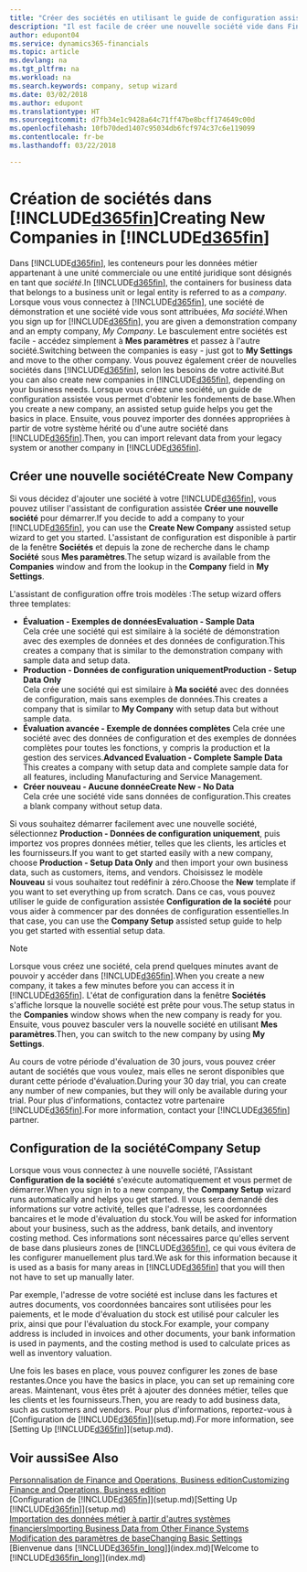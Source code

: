 ```yaml
---
title: "Créer des sociétés en utilisant le guide de configuration assistée | Microsoft Docs"
description: "Il est facile de créer une nouvelle société vide dans Finance and Operations, Business edition. Un guide de configuration assistée vous aide à l'aide de procédures, et vous pouvez importer les données métier existantes."
author: edupont04
ms.service: dynamics365-financials
ms.topic: article
ms.devlang: na
ms.tgt_pltfrm: na
ms.workload: na
ms.search.keywords: company, setup wizard
ms.date: 03/02/2018
ms.author: edupont
ms.translationtype: HT
ms.sourcegitcommit: d7fb34e1c9428a64c71ff47be8bcff174649c00d
ms.openlocfilehash: 10fb70ded1407c95034db6fcf974c37c6e119099
ms.contentlocale: fr-be
ms.lasthandoff: 03/22/2018

---
```

# <a name="creating-new-companies-in-included365finincludesd365finmdmd"></a><span data-ttu-id="ed1c0-104">Création de sociétés dans [!INCLUDE[d365fin](includes/d365fin_md.md)]</span><span class="sxs-lookup"><span data-stu-id="ed1c0-104">Creating New Companies in [!INCLUDE[d365fin](includes/d365fin_md.md)]</span></span>
<span data-ttu-id="ed1c0-105">Dans [!INCLUDE[d365fin](includes/d365fin_md.md)], les conteneurs pour les données métier appartenant à une unité commerciale ou une entité juridique sont désignés en tant que *société*.</span><span class="sxs-lookup"><span data-stu-id="ed1c0-105">In [!INCLUDE[d365fin](includes/d365fin_md.md)], the containers for business data that belongs to a business unit or legal entity is referred to as a *company*.</span></span> <span data-ttu-id="ed1c0-106">Lorsque vous vous connectez à [!INCLUDE[d365fin](includes/d365fin_md.md)], une société de démonstration et une société vide vous sont attribuées, *Ma société*.</span><span class="sxs-lookup"><span data-stu-id="ed1c0-106">When you sign up for [!INCLUDE[d365fin](includes/d365fin_md.md)], you are given a demonstration company and an empty company, *My Company*.</span></span> <span data-ttu-id="ed1c0-107">Le basculement entre sociétés est facile - accédez simplement à **Mes paramètres** et passez à l'autre société.</span><span class="sxs-lookup"><span data-stu-id="ed1c0-107">Switching between the companies is easy - just got to **My Settings** and move to the other company.</span></span> <span data-ttu-id="ed1c0-108">Vous pouvez également créer de nouvelles sociétés dans [!INCLUDE[d365fin](includes/d365fin_md.md)], selon les besoins de votre activité.</span><span class="sxs-lookup"><span data-stu-id="ed1c0-108">But you can also create new companies in [!INCLUDE[d365fin](includes/d365fin_md.md)], depending on your business needs.</span></span> <span data-ttu-id="ed1c0-109">Lorsque vous créez une société, un guide de configuration assistée vous permet d'obtenir les fondements de base.</span><span class="sxs-lookup"><span data-stu-id="ed1c0-109">When you create a new company, an assisted setup guide helps you get the basics in place.</span></span> <span data-ttu-id="ed1c0-110">Ensuite, vous pouvez importer des données appropriées à partir de votre système hérité ou d'une autre société dans [!INCLUDE[d365fin](includes/d365fin_md.md)].</span><span class="sxs-lookup"><span data-stu-id="ed1c0-110">Then, you can import relevant data from your legacy system or another company in [!INCLUDE[d365fin](includes/d365fin_md.md)].</span></span>  

## <a name="create-new-company"></a><span data-ttu-id="ed1c0-111">Créer une nouvelle société</span><span class="sxs-lookup"><span data-stu-id="ed1c0-111">Create New Company</span></span>
<span data-ttu-id="ed1c0-112">Si vous décidez d'ajouter une société à votre [!INCLUDE[d365fin](includes/d365fin_md.md)], vous pouvez utiliser l'assistant de configuration assistée **Créer une nouvelle société** pour démarrer.</span><span class="sxs-lookup"><span data-stu-id="ed1c0-112">If you decide to add a company to your [!INCLUDE[d365fin](includes/d365fin_md.md)], you can use the **Create New Company** assisted setup wizard to get you started.</span></span> <span data-ttu-id="ed1c0-113">L'assistant de configuration est disponible à partir de la fenêtre **Sociétés** et depuis la zone de recherche dans le champ **Société** sous **Mes paramètres**.</span><span class="sxs-lookup"><span data-stu-id="ed1c0-113">The setup wizard is available from the **Companies** window and from the lookup in the **Company** field in **My Settings**.</span></span>  

<span data-ttu-id="ed1c0-114">L'assistant de configuration offre trois modèles :</span><span class="sxs-lookup"><span data-stu-id="ed1c0-114">The setup wizard offers three templates:</span></span>

-   <span data-ttu-id="ed1c0-115">**Évaluation - Exemples de données**</span><span class="sxs-lookup"><span data-stu-id="ed1c0-115">**Evaluation - Sample Data**</span></span>  
    <span data-ttu-id="ed1c0-116">Cela crée une société qui est similaire à la société de démonstration avec des exemples de données et des données de configuration.</span><span class="sxs-lookup"><span data-stu-id="ed1c0-116">This creates a company that is similar to the demonstration company with sample data and setup data.</span></span>  
-   <span data-ttu-id="ed1c0-117">**Production - Données de configuration uniquement**</span><span class="sxs-lookup"><span data-stu-id="ed1c0-117">**Production - Setup Data Only**</span></span>  
    <span data-ttu-id="ed1c0-118">Cela crée une société qui est similaire à **Ma société** avec des données de configuration, mais sans exemples de données.</span><span class="sxs-lookup"><span data-stu-id="ed1c0-118">This creates a company that is similar to **My Company** with setup data but without sample data.</span></span>
-   <span data-ttu-id="ed1c0-119">**Évaluation avancée - Exemple de données complètes** Cela crée une société avec des données de configuration et des exemples de données complètes pour toutes les fonctions, y compris la production et la gestion des services.</span><span class="sxs-lookup"><span data-stu-id="ed1c0-119">**Advanced Evaluation - Complete Sample Data** This creates a company with setup data and complete sample data for all features, including Manufacturing and Service Management.</span></span>
-   <span data-ttu-id="ed1c0-120">**Créer nouveau - Aucune donnée**</span><span class="sxs-lookup"><span data-stu-id="ed1c0-120">**Create New - No Data**</span></span>  
    <span data-ttu-id="ed1c0-121">Cela crée une société vide sans données de configuration.</span><span class="sxs-lookup"><span data-stu-id="ed1c0-121">This creates a blank company without setup data.</span></span>  

<span data-ttu-id="ed1c0-122">Si vous souhaitez démarrer facilement avec une nouvelle société, sélectionnez **Production - Données de configuration uniquement**, puis importez vos propres données métier, telles que les clients, les articles et les fournisseurs.</span><span class="sxs-lookup"><span data-stu-id="ed1c0-122">If you want to get started easily with a new company, choose **Production - Setup Data Only** and then import your own business data, such as customers, items, and vendors.</span></span> <span data-ttu-id="ed1c0-123">Choisissez le modèle **Nouveau** si vous souhaitez tout redéfinir à zéro.</span><span class="sxs-lookup"><span data-stu-id="ed1c0-123">Choose the **New** template if you want to set everything up from scratch.</span></span> <span data-ttu-id="ed1c0-124">Dans ce cas, vous pouvez utiliser le guide de configuration assistée **Configuration de la société** pour vous aider à commencer par des données de configuration essentielles.</span><span class="sxs-lookup"><span data-stu-id="ed1c0-124">In that case, you can use the **Company Setup** assisted setup guide to help you get started with essential setup data.</span></span>  

> [!NOTE]  
>   <span data-ttu-id="ed1c0-125">Lorsque vous créez une société, cela prend quelques minutes avant de pouvoir y accéder dans [!INCLUDE[d365fin](includes/d365fin_md.md)].</span><span class="sxs-lookup"><span data-stu-id="ed1c0-125">When you create a new company, it takes a few minutes before you can access it in [!INCLUDE[d365fin](includes/d365fin_md.md)].</span></span> <span data-ttu-id="ed1c0-126">L'état de configuration dans la fenêtre **Sociétés** s'affiche lorsque la nouvelle société est prête pour vous.</span><span class="sxs-lookup"><span data-stu-id="ed1c0-126">The setup status in the **Companies** window shows when the new company is ready for you.</span></span> <span data-ttu-id="ed1c0-127">Ensuite, vous pouvez basculer vers la nouvelle société en utilisant **Mes paramètres**.</span><span class="sxs-lookup"><span data-stu-id="ed1c0-127">Then, you can switch to the new company by using **My Settings**.</span></span>  

<span data-ttu-id="ed1c0-128">Au cours de votre période d'évaluation de 30 jours, vous pouvez créer autant de sociétés que vous voulez, mais elles ne seront disponibles que durant cette période d'évaluation.</span><span class="sxs-lookup"><span data-stu-id="ed1c0-128">During your 30 day trial, you can create any number of new companies, but they will only be available during your trial.</span></span> <span data-ttu-id="ed1c0-129">Pour plus d'informations, contactez votre partenaire [!INCLUDE[d365fin](includes/d365fin_md.md)].</span><span class="sxs-lookup"><span data-stu-id="ed1c0-129">For more information, contact your [!INCLUDE[d365fin](includes/d365fin_md.md)] partner.</span></span>  

## <a name="company-setup"></a><span data-ttu-id="ed1c0-130">Configuration de la société</span><span class="sxs-lookup"><span data-stu-id="ed1c0-130">Company Setup</span></span>
<span data-ttu-id="ed1c0-131">Lorsque vous vous connectez à une nouvelle société, l'Assistant **Configuration de la société** s'exécute automatiquement et vous permet de démarrer.</span><span class="sxs-lookup"><span data-stu-id="ed1c0-131">When you sign in to a new company, the **Company Setup** wizard runs automatically and helps you get started.</span></span> <span data-ttu-id="ed1c0-132">Il vous sera demandé des informations sur votre activité, telles que l'adresse, les coordonnées bancaires et le mode d'évaluation du stock.</span><span class="sxs-lookup"><span data-stu-id="ed1c0-132">You will be asked for information about your business, such as the address, bank details, and inventory costing method.</span></span> <span data-ttu-id="ed1c0-133">Ces informations sont nécessaires parce qu'elles servent de base dans plusieurs zones de [!INCLUDE[d365fin](includes/d365fin_md.md)], ce qui vous évitera de les configurer manuellement plus tard.</span><span class="sxs-lookup"><span data-stu-id="ed1c0-133">We ask for this information because it is used as a basis for many areas in [!INCLUDE[d365fin](includes/d365fin_md.md)] that you will then not have to set up manually later.</span></span>  

<span data-ttu-id="ed1c0-134">Par exemple, l'adresse de votre société est incluse dans les factures et autres documents, vos coordonnées bancaires sont utilisées pour les paiements, et le mode d'évaluation du stock est utilisé pour calculer les prix, ainsi que pour l'évaluation du stock.</span><span class="sxs-lookup"><span data-stu-id="ed1c0-134">For example, your company address is included in invoices and other documents, your bank information is used in payments, and the costing method is used to calculate prices as well as inventory valuation.</span></span>  

<span data-ttu-id="ed1c0-135">Une fois les bases en place, vous pouvez configurer les zones de base restantes.</span><span class="sxs-lookup"><span data-stu-id="ed1c0-135">Once you have the basics in place, you can set up remaining core areas.</span></span> <span data-ttu-id="ed1c0-136">Maintenant, vous êtes prêt à ajouter des données métier, telles que les clients et les fournisseurs.</span><span class="sxs-lookup"><span data-stu-id="ed1c0-136">Then, you are ready to add business data, such as customers and vendors.</span></span> <span data-ttu-id="ed1c0-137">Pour plus d'informations, reportez-vous à [Configuration de [!INCLUDE[d365fin](includes/d365fin_md.md)]](setup.md).</span><span class="sxs-lookup"><span data-stu-id="ed1c0-137">For more information, see [Setting Up [!INCLUDE[d365fin](includes/d365fin_md.md)]](setup.md).</span></span>  

## <a name="see-also"></a><span data-ttu-id="ed1c0-138">Voir aussi</span><span class="sxs-lookup"><span data-stu-id="ed1c0-138">See Also</span></span>
[<span data-ttu-id="ed1c0-139">Personnalisation de Finance and Operations, Business edition</span><span class="sxs-lookup"><span data-stu-id="ed1c0-139">Customizing Finance and Operations, Business edition</span></span>](ui-customizing-overview.md)  
<span data-ttu-id="ed1c0-140">[Configuration de [!INCLUDE[d365fin](includes/d365fin_md.md)]](setup.md)</span><span class="sxs-lookup"><span data-stu-id="ed1c0-140">[Setting Up [!INCLUDE[d365fin](includes/d365fin_md.md)]](setup.md)</span></span>  
[<span data-ttu-id="ed1c0-141">Importation des données métier à partir d'autres systèmes financiers</span><span class="sxs-lookup"><span data-stu-id="ed1c0-141">Importing Business Data from Other Finance Systems</span></span>](upload-data.md)  
[<span data-ttu-id="ed1c0-142">Modification des paramètres de base</span><span class="sxs-lookup"><span data-stu-id="ed1c0-142">Changing Basic Settings</span></span>](ui-change-basic-settings.md)  
<span data-ttu-id="ed1c0-143">[Bienvenue dans [!INCLUDE[d365fin_long](includes/d365fin_long_md.md)]](index.md)</span><span class="sxs-lookup"><span data-stu-id="ed1c0-143">[Welcome to [!INCLUDE[d365fin_long](includes/d365fin_long_md.md)]](index.md)</span></span>  

